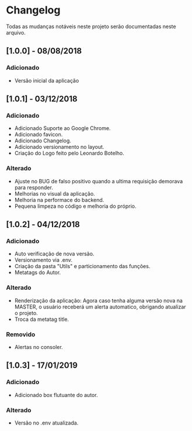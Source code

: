# Changelog
Todas as mudanças notáveis ​​neste projeto serão documentadas neste arquivo.

## [1.0.0] - 08/08/2018
### Adicionado
- Versão inicial da aplicação

## [1.0.1] - 03/12/2018
### Adicionado
- Adicionado Suporte ao Google Chrome.
- Adicionado favicon.
- Adicionado Changelog.
- Adicionado versionamento no layout.
- Criação do Logo feito pelo Leonardo Botelho.

### Alterado
- Ajuste no BUG de falso positivo quando a ultima requisição demorava para responder.
- Melhorias no visual da aplicação.
- Melhoria na performace do backend.
- Pequena limpeza no código e melhoria do próprio.

## [1.0.2] - 04/12/2018
### Adicionado
- Auto verificação de nova versão.
- Versionamento via .env.
- Criação da pasta "Utils" e particionamento das funções.
- Metatags do Autor.

### Alterado
- Renderização da aplicação: Agora caso tenha alguma versão nova na MASTER, o usuário receberá um alerta automatico, obrigando atualizar o projeto.
- Troca da metatag title.

### Removido
- Alertas no consoler.

## [1.0.3] - 17/01/2019
### Adicionado
- Adicionado box flutuante do autor.

### Alterado
- Versão no .env atualizada.